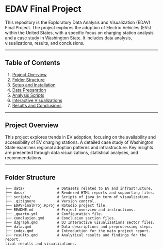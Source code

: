 # EDAV Final Project

This repository is the Exploratory Data Analysis and Visualization (EDAV) Final Project. The project explores the adoption of Electric Vehicles (EVs) within the United States, with a specific focus on charging station analysis and a case study in Washington State. It includes data analysis, visualizations, results, and conclusions.

---

## Table of Contents
1. [Project Overview](#project-overview)
2. [Folder Structure](#folder-structure)
3. [Setup and Installation](#setup-and-installation)
4. [Data Preparation](#data-preparation)
5. [Analysis Scripts](#analysis-scripts)
6. [Interactive Visualizations](#interactive-visualizations)
7. [Results and Conclusions](#results-and-conclusions)

---

## Project Overview


This project explores trends in EV adoption, focusing on the availability and accessibility of EV charging stations. A detailed case study of Washington State examines regional adoption patterns and infrastructure. Key insights are presented through data visualizations, statistical analyses, and recommendations.

---

## Folder Structure

```plaintext
├── data/               # Datasets related to EV and infrastructure.
├── docs/               # Rendered HTML reports and supporting files.
├── scripts/            # Scripts of java in term of visualization.
├── .gitignore          # Version control.
├── EDAVFinalProj.Rproj # RStudio project file.
├── README.md           # Project overview and instructions.
├── _quarto.yml         # Configuration file.
├── conclusion.qmd      # Conclusion section files.
├── d3graph.qmd         # D3 Interactive visualizations sector files.
├── data.qmd            # Data descriptions and preprocessing steps.
├── index.qmd           # Introduction for the main project report.
├── results.qmd         # Analytical results and findings for the report.
tical results and visualizations.

